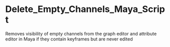 # Delete_Empty_Channels_Maya_Script
 Removes visibility of empty channels from the graph editor and attribute editor in Maya if they contain keyframes but are never edited
